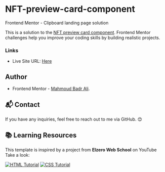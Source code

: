 # NFT-preview-card-component
Frontend Mentor - Clipboard landing page solution

This is a solution to the [NFT preview card component](https://www.frontendmentor.io/challenges/nft-preview-card-component-SbdUL_w0U). Frontend Mentor challenges help you improve your coding skills by building realistic projects. 

### Links

- Live Site URL: [Here]()

## Author

- Frontend Mentor - [Mahmoud Badr Ali](https://www.frontendmentor.io/profile/MahmoudBadrAli).

## 📬 Contact
If you have any inquiries, feel free to reach out to me via GitHub. 😊

## 📚 Learning Resources  
This template is inspired by a project from **Elzero Web School** on YouTube Take a look:  

[![HTML Tutorial](https://img.icons8.com/color/48/000000/html-5.png)](https://www.youtube.com/watch?v=6QAELgirvjs&list=PLDoPjvoNmBAw_t_XWUFbBX-c9MafPk9ji)  [![CSS Tutorial](https://img.icons8.com/color/48/000000/css3.png)](https://www.youtube.com/watch?v=X1ulCwyhCVM&list=PLDoPjvoNmBAzjsz06gkzlSrlev53MGIKe)
